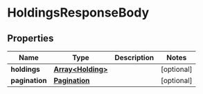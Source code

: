 # HoldingsResponseBody

## Properties
Name | Type | Description | Notes
------------ | ------------- | ------------- | -------------
**holdings** | [**Array&lt;Holding&gt;**](Holding.md) |  | [optional] 
**pagination** | [**Pagination**](Pagination.md) |  | [optional] 


